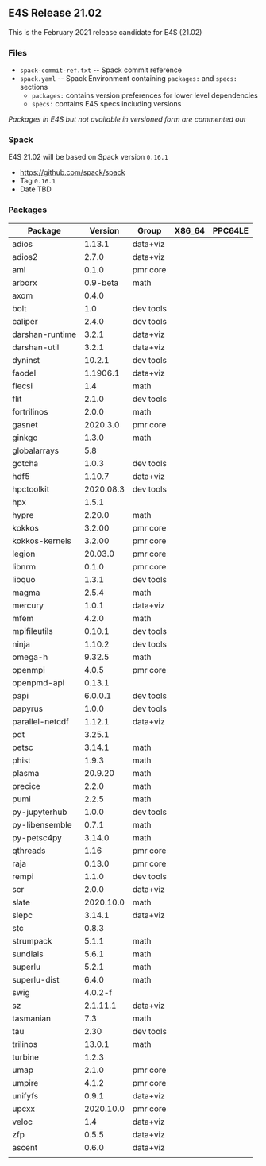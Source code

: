 ## E4S Release 21.02

This is the February 2021 release candidate for E4S (21.02)

### Files

* `spack-commit-ref.txt` -- Spack commit reference
* `spack.yaml` -- Spack Environment containing `packages:` and `specs:` sections
  - `packages:` contains version preferences for lower level dependencies
  - `specs:` contains E4S specs including versions
  
*Packages in E4S but not available in versioned form are commented out*

### Spack

E4S 21.02 will be based on Spack version `0.16.1`
* https://github.com/spack/spack
* Tag `0.16.1`
* Date TBD

### Packages

| Package         | Version   | Group     | X86_64 | PPC64LE |
|-----------------|-----------|-----------|--------|---------|
| adios           | 1.13.1    | data+viz  |        |         |
| adios2          | 2.7.0     | data+viz  |        |         |
| aml             | 0.1.0     | pmr core  |        |         |
| arborx          | 0.9-beta  | math      |        |         |
| axom            | 0.4.0     |           |        |         |
| bolt            | 1.0       | dev tools |        |         |
| caliper         | 2.4.0     | dev tools |        |         |
| darshan-runtime | 3.2.1     | data+viz  |        |         |
| darshan-util    | 3.2.1     | data+viz  |        |         |
| dyninst         | 10.2.1    | dev tools |        |         |
| faodel          | 1.1906.1  | data+viz  |        |         |
| flecsi          | 1.4       | math      |        |         |
| flit            | 2.1.0     | dev tools |        |         |
| fortrilinos     | 2.0.0     | math      |        |         |
| gasnet          | 2020.3.0  | pmr core  |        |         |
| ginkgo          | 1.3.0     | math      |        |         |
| globalarrays    | 5.8       |           |        |         |
| gotcha          | 1.0.3     | dev tools |        |         |
| hdf5            | 1.10.7    | data+viz  |        |         |
| hpctoolkit      | 2020.08.3 | dev tools |        |         |
| hpx             | 1.5.1     |           |        |         |
| hypre           | 2.20.0    | math      |        |         |
| kokkos          | 3.2.00    | pmr core  |        |         |
| kokkos-kernels  | 3.2.00    | pmr core  |        |         |
| legion          | 20.03.0   | pmr core  |        |         |
| libnrm          | 0.1.0     | pmr core  |        |         |
| libquo          | 1.3.1     | dev tools |        |         |
| magma           | 2.5.4     | math      |        |         |
| mercury         | 1.0.1     | data+viz  |        |         |
| mfem            | 4.2.0     | math      |        |         |
| mpifileutils    | 0.10.1    | dev tools |        |         |
| ninja           | 1.10.2    | dev tools |        |         |
| omega-h         | 9.32.5    | math      |        |         |
| openmpi         | 4.0.5     | pmr core  |        |         |
| openpmd-api     | 0.13.1    |           |        |         |
| papi            | 6.0.0.1   | dev tools |        |         |
| papyrus         | 1.0.0     | dev tools |        |         |
| parallel-netcdf | 1.12.1    | data+viz  |        |         |
| pdt             | 3.25.1    |           |        |         |
| petsc           | 3.14.1    | math      |        |         |
| phist           | 1.9.3     | math      |        |         |
| plasma          | 20.9.20   | math      |        |         |
| precice         | 2.2.0     | math      |        |         |
| pumi            | 2.2.5     | math      |        |         |
| py-jupyterhub   | 1.0.0     | dev tools |        |         |
| py-libensemble  | 0.7.1     | math      |        |         |
| py-petsc4py     | 3.14.0    | math      |        |         |
| qthreads        | 1.16      | pmr core  |        |         |
| raja            | 0.13.0    | pmr core  |        |         |
| rempi           | 1.1.0     | dev tools |        |         |
| scr             | 2.0.0     | data+viz  |        |         |
| slate           | 2020.10.0 | math      |        |         |
| slepc           | 3.14.1    | data+viz  |        |         |
| stc             | 0.8.3     |           |        |         |
| strumpack       | 5.1.1     | math      |        |         |
| sundials        | 5.6.1     | math      |        |         |
| superlu         | 5.2.1     | math      |        |         |
| superlu-dist    | 6.4.0     | math      |        |         |
| swig            | 4.0.2-f   |           |        |         |
| sz              | 2.1.11.1  | data+viz  |        |         |
| tasmanian       | 7.3       | math      |        |         |
| tau             | 2.30      | dev tools |        |         |
| trilinos        | 13.0.1    | math      |        |         |
| turbine         | 1.2.3     |           |        |         |
| umap            | 2.1.0     | pmr core  |        |         |
| umpire          | 4.1.2     | pmr core  |        |         |
| unifyfs         | 0.9.1     | data+viz  |        |         |
| upcxx           | 2020.10.0 | pmr core  |        |         |
| veloc           | 1.4       | data+viz  |        |         |
| zfp             | 0.5.5     | data+viz  |        |         |
| ascent          | 0.6.0     | data+viz  |        |         |
|                 |           |           |        |         |